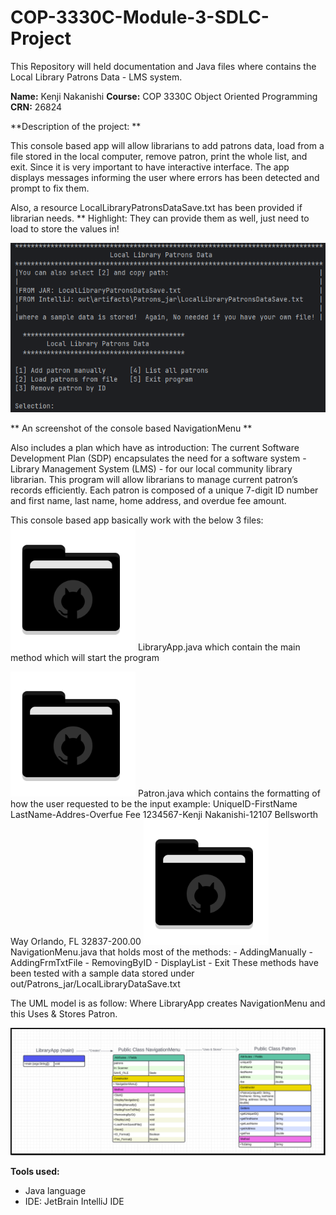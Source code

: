 # COP-3330C-Module-3-SDLC-Project
This Repository will held documentation and Java files where contains the Local Library Patrons Data - LMS system. 


**Name:** Kenji Nakanishi 
**Course:** COP 3330C Object Oriented Programming 
**CRN:** 26824

**Description of the project: **

This console based app will allow librarians to add patrons data, load from a file stored in the local computer, remove patron, print the whole list, and exit.
Since it is very important to have interactive interface. The app displays messages informing the user where errors has been detected and prompt to fix them.

Also, a resource LocalLibraryPatronsDataSave.txt has been provided if librarian needs. 
** Highlight: They can provide them as well, just need to load to store the values in! 


<img src="Patrons/resources/Interface2.png" width="750" >

** An screenshot of the console based NavigationMenu **



Also includes a plan which have as introduction:
The current Software Development Plan (SDP) encapsulates the need for a software system - Library
Management System (LMS) - for our local community library librarian. This program will allow librarians
to manage current patron’s records efficiently. Each patron is composed of a unique 7-digit ID number
and first name, last name, home address, and overdue fee amount.


This console based app basically work with the below 3 files:
<img src="Patrons/resources/folder_icon.png" width="200" >
LibraryApp.java which contain the main method which will start the program



<img src="Patrons/resources/folder_icon.png" width="200" >
Patron.java which contains the formatting of how the user requested to be the input
example:
UniqueID-FirstName LastName-Addres-Overfue Fee
1234567-Kenji Nakanishi-12107 Bellsworth Way Orlando, FL 32837-200.00


<img src="Patrons/resources/folder_icon.png" width="200" >
NavigationMenu.java that holds most of the methods:
- AddingManually
- AddingFrmTxtFile
- RemovingByID
- DisplayList
- Exit
  These methods have been tested with a sample data stored under out/Patrons_jar/LocalLibraryDataSave.txt
  



The UML model is as follow:
Where LibraryApp creates NavigationMenu and this Uses & Stores Patron.

<img src="Patrons/resources/UML.png" width="900" >

**Tools used:**
- Java language
- IDE: JetBrain IntelliJ IDE

